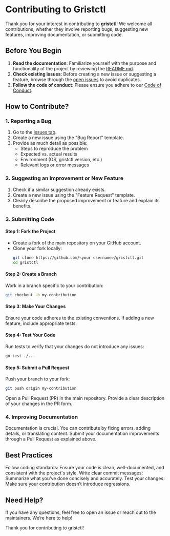 # Contributing to Gristctl

Thank you for your interest in contributing to **gristctl**! We welcome all contributions, whether they involve reporting bugs, suggesting new features, improving documentation, or submitting code.

## Before You Begin

1. **Read the documentation**: Familiarize yourself with the purpose and functionality of the project by reviewing the [README.md](./README.md).
2. **Check existing issues**: Before creating a new issue or suggesting a feature, browse through the [open issues](https://github.com/Ville-Eurometropole-Strasbourg/gristctl/issues) to avoid duplicates.
3. **Follow the code of conduct**: Please ensure you adhere to our [Code of Conduct](./CODE_OF_CONDUCT.md).

## How to Contribute?

### 1. Reporting a Bug

1. Go to the [Issues tab](https://github.com/Ville-Eurometropole-Strasbourg/gristctl/issues).
2. Create a new issue using the "Bug Report" template.
3. Provide as much detail as possible:
   - Steps to reproduce the problem
   - Expected vs. actual results
   - Environment (OS, gristctl version, etc.)
   - Relevant logs or error messages

### 2. Suggesting an Improvement or New Feature

1. Check if a similar suggestion already exists.
2. Create a new issue using the "Feature Request" template.
3. Clearly describe the proposed improvement or feature and explain its benefits.

### 3. Submitting Code

#### Step 1: Fork the Project

- Create a fork of the main repository on your GitHub account.
- Clone your fork locally:
  ```bash
  git clone https://github.com/<your-username>/gristctl.git
  cd gristctl
  ````

#### Step 2: Create a Branch

Work in a branch specific to your contribution:

```bash
git checkout -b my-contribution
```

#### Step 3: Make Your Changes

Ensure your code adheres to the existing conventions.
If adding a new feature, include appropriate tests.

#### Step 4: Test Your Code

Run tests to verify that your changes do not introduce any issues:

```bash
go test ./...
```

#### Step 5: Submit a Pull Request

Push your branch to your fork:

```bash
git push origin my-contribution
```

Open a Pull Request (PR) in the main repository.
Provide a clear description of your changes in the PR form.

### 4. Improving Documentation

Documentation is crucial. You can contribute by fixing errors, adding details, or translating content.
Submit your documentation improvements through a Pull Request as explained above.

## Best Practices

Follow coding standards: Ensure your code is clean, well-documented, and consistent with the project's style.
Write clear commit messages: Summarize what you’ve done concisely and accurately.
Test your changes: Make sure your contribution doesn’t introduce regressions.

## Need Help?

If you have any questions, feel free to open an issue or reach out to the maintainers. We’re here to help!

Thank you for contributing to gristctl!